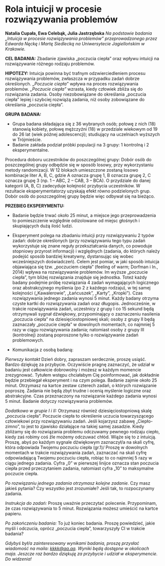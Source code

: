 # Rola intuicji w procesie rozwiązywania problemów

**Natalia Cupała, Ewa Celebąk, Julia Jastrzębska**
*Na podstawie badania „Intuicja w procesie rozwiązywania problemów” przeprowadzonego przez Edwarda Nęckę i Martę Siedlecką na Uniwersytecie Jagiellońskim w Krakowie.*

**CEL BADANIA:**
Zbadanie zjawiska „poczucia ciepła” oraz wpływu intuicji na rozwiązywanie różnego rodzaju problemów.

**HIPOTEZY:**
Intuicja powinna być trafnym odzwierciedleniem procesu rozwiązywania problemów, zwłaszcza w przypadku zadań dobrze określonych.
*„Poczucie ciepła”* wpływa na proces rozwiązywania problemów.
*„Poczucie ciepła”* wzrasta, kiedy człowiek zbliża się do rozwiązania zadania.
Osoby niezobowiązane do określania „poczucia ciepła” lepiej i szybciej rozwiążą zadania, niż osoby zobowiązane do określania „poczucia ciepła”.

**GRUPA BADANA:**
- Grupa badana składająca się z 36 wybranych osób; połowę z nich (18) stanowią kobiety, połowę mężczyźni (18) w przedziale wiekowym od 19 do 26 lat (wiek późnej adolescencji); studiujący na uczelniach wyższych w Trójmieście.
- Badanie zakłada podział próbki populacji na 3 grupy: 1 kontrolną i 2 eksperymentalne.

Procedura doboru uczestników do poszczególnej grupy:
Dobór osób do poszczególnej grupy odbędzie się w sposób losowy, przy wykorzystaniu metody randomizacji. W 12 blokach umieszczone zostaną losowo kombinacje liter A, B, C, gdzie A oznacza grupę 1, B oznacza grupę 2, C oznacza grupę 3 (np. 1 – ABC, 2 – CAB, 3 – BCA). O przydziale do danej kategorii (A, B, C) zadecyduje kolejność przybycia uczestników. W rezultacie eksperymentatorzy uzyskają efekt równo podzielonych grup. Dobór osób do poszczególnej grupy będzie więc odbywał się na bieżąco.

**PRZEBIEG EKSPERYMENTU:**
- Badanie będzie trwać około 25 minut, a miejsce jego przeprowadzenia to pomieszczenie względnie odizolowane od miejsc głośnych i skupiających dużą ilość ludzi.
- Eksperyment polega na zbadaniu intuicji przy rozwiązywaniu 2 typów zadań: dobrze określonych (przy rozwiązywaniu tego typu zadań wykorzystuje się znane reguły przekształcania danych, co powoduje stopniowy przyrost informacji) i względnych (zadania, do których należy podejść sposób bardziej kreatywny, dystansując się wobec wcześniejszych doświadczeń). Celem jest pomiar, w jaki sposób intuicja objawiająca się tzw. „poczuciem ciepła” (feeling of warm; Dorfman i In., 2014) wpływa na rozwiązywanie problemów. Im wyższe „poczucie ciepła”, tym bliżej rozwiązania znajduje się jednostka.  Toteż każdy badany podejmie próbę rozwiązania 4 zadań wymagających logicznego oraz abstrakcyjnego myślenia (po 2 z każdego rodzaju), w tej samej kolejności („Kawalerowie”, „Łańcuszek”, „Karty”, „Kropki”). Czas rozwiązywania jednego zadania wynosi 5 minut. Każdy badany otrzyma czyste kartki do rozwiązywania zadań oraz długopis.
Jednocześnie, w trakcie rozwiązywania zadań, uczestnicy z grupy I co 15 sekund będą otrzymywali sygnał dźwiękowy, przypominający o zaznaczeniu nasilenia „poczucia ciepła” na dziesięciostopniowej skali; osoby z grupy II będą zaznaczały „poczucie ciepła” w dowolnych momentach, co najmniej 5 razy w ciągu rozwiązywania zadania; natomiast osoby z grupy III (kontrolnej) zostaną poproszone tylko o rozwiązywanie zadań problemowych.

- Komunikacja z osobą badaną:

*Pierwszy kontakt*
Dzień dobry, zapraszam serdecznie, proszę usiąść. Bardzo dziękuję za przybycie. Oczywiście pragnę zaznaczyć, że udział w badaniu jest całkowicie dobrowolny i możesz w każdym momencie zrezygnować.  Tytułem wstępu chciałabym Cię poinformować, jak dokładnie będzie przebiegał eksperyment i na czym polega. Badanie zajmie około 25 minut. Otrzymasz na kartce zestaw czterech zadań, o których rozwiązanie poproszę. Zadania nie będą zbyt trudne i ocenią myślenie logiczne oraz abstrakcyjne. Czas przeznaczony na rozwiązanie każdego zadania wynosi 5 minut. Badanie dotyczy rozwiązywania problemów.

*Dodatkowo w grupie I i II:*
Otrzymasz również dziesięciostopniową skalę „poczucia ciepła”. Poczucie ciepła to określenie uczucia towarzyszącego człowiekowi przy rozwiązywaniu zadań. Jeśli kojarzysz zabawę „Ciepło-zimno”, to jest to zjawisko działające na takiej samej zasadzie. Kiedy zbliżamy się do rozwiązania problemu odczuwamy pewnego rodzaju ciepło, kiedy zaś robimy coś źle możemy odczuwać chłód. Wiąże się to z intuicją.  Proszę, abyś po każdym sygnale dźwiękowym zaznaczył/a na skali cyfrę, która odpowiada Twojemu poczuciu ciepła (gr.1)/ Proszę w dowolnych momentach w trakcie rozwiązywania zadań, zaznaczać na skali cyfrę odpowiadającą Twojemu poczuciu ciepła, robiąc to co najmniej 5 razy w ciągu jednego zadania. Cyfra „0” w pierwszej linijce oznacza stan poczucia ciepła przed przeczytaniem zadania, natomiast cyfra „10” to maksymalne poczucie ciepła.

*Po rozwiązaniu jednego zadania otrzymasz kolejne zadanie.*
Czy masz jakieś pytania? Czy wszystko jest zrozumiałe?
Jeśli tak, to rozpoczynamy zadania.

*Instrukcja do zadań:*
Proszę uważnie przeczytać polecenie. Przypominam, że czas rozwiązywania to 5 minut. Rozwiązania możesz umieścić na kartce papieru.

*Po zakończeniu badania:*
To już koniec badania. Proszę powiedzieć, jakie myśli i odczucia, oprócz „poczucia ciepła”, towarzyszyły CI w trakcie badania?

*Gdybyś był/a zainteresowany wynikami badania, proszę przysłać wiadomość na maila: kkkk@aa.aa. Wyniki będą dostępne w okolicach maja.
Jeszcze raz bardzo dziękuję za przybycie i udział w eksperymencie. Do widzenia!*
